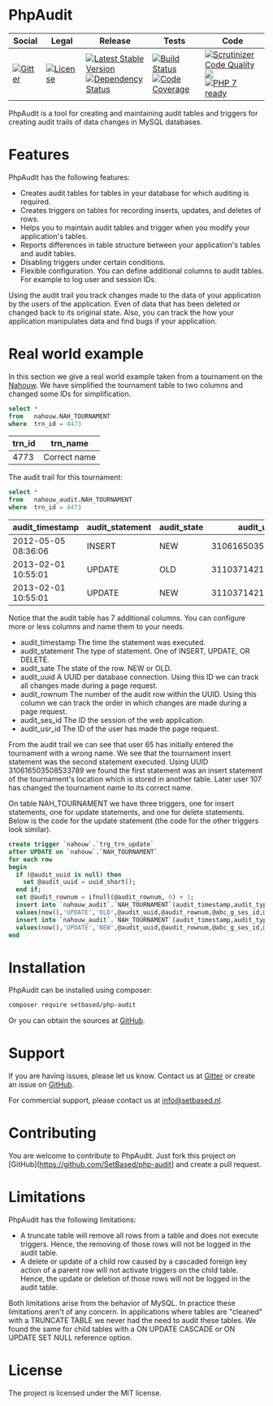# PhpAudit

<table>
<thead>
<tr>
<th>Social</th>
<th>Legal</th>
<th>Release</th>
<th>Tests</th>
<th>Code</th>
</tr>
</thead>
<tbody>
<tr>
<td>
<a href="https://gitter.im/SetBased/php-audit?utm_source=badge&utm_medium=badge&utm_campaign=pr-badge"><img src="https://badges.gitter.im/SetBased/php-audit.svg" alt="Gitter"/></a>
</td>
<td>
<a href="https://packagist.org/packages/setbased/php-audit"><img src="https://poser.pugx.org/setbased/php-audit/license" alt="License"/></a>
</td>
<td>
<a href="https://packagist.org/packages/setbased/php-audit"><img src="https://poser.pugx.org/setbased/php-audit/v/stable" alt="Latest Stable Version"/></a><br/>
<a href="https://www.versioneye.com/user/projects/56e2e5a3df573d00472cd2ad"><img src="https://www.versioneye.com/user/projects/56e2e5a3df573d00472cd2ad/badge.svg?style=flat" alt="Dependency Status"/></a>
</td>
<td>
<a href="https://travis-ci.org/SetBased/php-audit"><img src="https://travis-ci.org/SetBased/php-audit.svg?branch=master" alt="Build Status"/></a><br/>
<a href="https://scrutinizer-ci.com/g/SetBased/php-audit/?branch=master"><img src="https://scrutinizer-ci.com/g/SetBased/php-audit/badges/coverage.png?b=master" alt="Code Coverage"/></a>
</td>
<td>
<a href="https://scrutinizer-ci.com/g/SetBased/php-audit/?branch=master"><img src="https://scrutinizer-ci.com/g/SetBased/php-audit/badges/quality-score.png?b=master" alt="Scrutinizer Code Quality"/></a><br/>
<a https://www.codacy.com/app/p-r-water/php-audit"><img src="https://api.codacy.com/project/badge/grade/c0510d398830476689de3bb52ec2daff"/></a><br/>
<a href="https://travis-ci.org/SetBased/php-audit"><img src="http://php7ready.timesplinter.ch/SetBased/php-audit/badge.svg" alt="PHP 7 ready"/></a>
</td>
</tr>
</tbody>
</table>


PhpAudit is a tool for creating and maintaining audit tables and triggers for creating audit trails of data changes in MySQL databases.


# Features

PhpAudit has the following features:
* Creates audit tables for tables in your database for which auditing is required.
* Creates triggers on tables for recording inserts, updates, and deletes of rows.
* Helps you to maintain audit tables and trigger when you modify your application's tables.
* Reports differences in table structure between your application's tables and audit tables.
* Disabling triggers under certain conditions.
* Flexible configuration. You can define additional columns to audit tables. For example to log user and session IDs.

Using the audit trail you track changes made to the data of your application by the users of the application. 
Even of data that has been deleted or changed back to its original state. Also, you can track the how your application manipulates data and find bugs if your application.
 


# Real world example

In this section we give a real world example taken from a tournament on the [Nahouw](https://www.nahouw.net/page/trn_all/).
We have simplified the tournament table to two columns and changed some IDs for simplification.
```SQL
select * 
from   nahouw.NAH_TOURNAMENT
where  trn_id = 4473
```

| trn_id | trn_name      |
| ------ | ------------- |
| 4773   | Correct name  |

The audit trail for this tournament:
```SQL
select * 
from   nahouw_audit.NAH_TOURNAMENT
where  trn_id = 4473
```

| audit_timestamp     | audit_statement | audit_state | audit_uuid         | audit_rownum | audit_ses_id | audit_usr_id | trn_id | trn_name      |
| ------------------- | --------------- | ----------- | ------------------ | ------------ | ------------ |------------- | ------ | ------------- |
| 2012-05-05 08:36:06 | INSERT          | NEW         | 310616503508533789 | 2            | 34532889     | 65           | 4773   | Wrong name    |
| 2013-02-01 10:55:01 | UPDATE          | OLD         | 311037142136521378 | 5            | 564977477    | 107          | 4773   | Wrong name    |  
| 2013-02-01 10:55:01 | UPDATE          | NEW         | 311037142136521378 | 5            | 564977477    | 107          | 4773   | Correct name  |
  
Notice that the audit table has 7 additional columns. You can configure more or less columns and name them to your needs.
* audit_timestamp The time the statement was executed.
* audit_statement The type of statement. One of INSERT, UPDATE, OR DELETE.
* audit_sate The state of the row. NEW or OLD. 
* audit_uuid A UUID per database connection. Using this ID we can track all changes made during a page request.
* audit_rownum The number of the audit row within the UUID. Using this column we can track the order in which changes are made during a page request.
* audit_ses_id The ID the session of the web application.
* audit_usr_id The ID of the user has made the page request.     

From the audit trail we can see that user 65 has initially entered the tournament with a wrong name. 
We see that the tournament insert statement was the second statement executed. Using UUID 310616503508533789 we found the first statement was an insert statement of the tournament's location which is stored in another table. 
Later user 107 has changed the tournament name to its correct name.

On table NAH_TOURNAMENT we have three triggers, one for insert statements, one for update statements, and one for delete statements.
Below is the code for the update statement (the code for the other triggers look similar).
```SQL
create trigger `nahouw`.`trg_trn_update`
after UPDATE on `nahouw`.`NAH_TOURNAMENT`
for each row
begin
  if (@audit_uuid is null) then
    set @audit_uuid = uuid_short();
  end if;
  set @audit_rownum = ifnull(@audit_rownum, 0) + 1;
  insert into `nahouw_audit`.`NAH_TOURNAMENT`(audit_timestamp,audit_type,audit_state,audit_uuid,rownum,audit_ses_id,audit_usr_id,trn_id,trn_name)
  values(now(),'UPDATE','OLD',@audit_uuid,@audit_rownum,@abc_g_ses_id,@abc_g_usr_id,OLD.`trn_id`,OLD.`trn_name_id`); 
  insert into `nahouw_audit`.`NAH_TOURNAMENT`(audit_timestamp,audit_type,audit_state,audit_uuid,rownum,audit_ses_id,audit_usr_id,,trn_id,trn_name)
  values(now(),'UPDATE','NEW',@audit_uuid,@audit_rownum,@abc_g_ses_id,@abc_g_usr_id,NEW.`trn_id`,NEW.`trn_name`);
end
```


# Installation 

PhpAudit can be installed using composer:
```sh
composer require setbased/php-audit
```

Or you can obtain the sources at [GitHub](https://github.com/SetBased/php-audit).


# Support
  
If you are having issues, please let us know. Contact us at [Gitter](https://gitter.im/SetBased/php-audit) or create an issue on [GitHub](https://github.com/SetBased/php-audit/issues/new).

For commercial support, please contact us at info@setbased.nl.


# Contributing

You are welcome to contribute to PhpAudit. Just fork this project on [GitHub](https://github.com/SetBased/php-audit] and create a pull request.


# Limitations

PhpAudit has the following limitations:
* A truncate table will remove all rows from a table and does not execute triggers. Hence, the removing of those rows will not be logged in the audit table.
* A delete or update of a child row caused by a cascaded foreign key action of a parent row will not activate triggers on the child table.   
Hence, the update or deletion of those rows will not be logged in the audit table.

Both limitations arise from the behavior of MySQL. In practice these limitations aren't of any concern.
In applications where tables are "cleaned" with a TRUNCATE TABLE we never had the need to audit these tables.
We found the same for child tables with a ON UPDATE CASCADE or ON UPDATE SET NULL reference option.  


#  License
  
The project is licensed under the MIT license.
 
